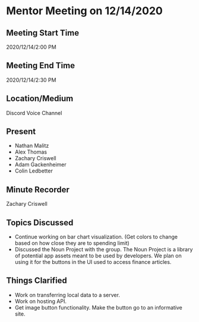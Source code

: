 # Mentor Meeting on 12/14/2020
## Meeting Start Time
2020/12/14/2:00 PM
## Meeting End Time
2020/12/14/2:30 PM
## Location/Medium
Discord Voice Channel
## Present
- Nathan Malitz
- Alex Thomas
- Zachary Criswell
- Adam Gackenheimer
- Colin Ledbetter
## Minute Recorder
Zachary Criswell
## Topics Discussed
- Continue working on bar chart visualization. (Get colors to change based on how close they are to spending limit)
- Discussed the Noun Project with the group. The Noun Project is a library of potential app assets meant to be used by developers. We plan on using it for the buttons in the UI used to access finance articles.
## Things Clarified
- Work on transferring local data to a server.
- Work on hosting API.
- Get image button functionality. Make the button go to an informative site.
